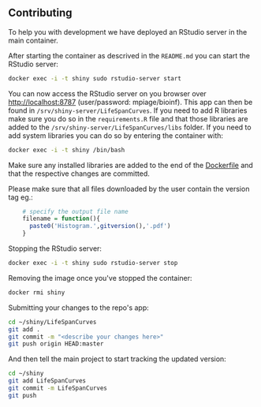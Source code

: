 ## Contributing

To help you with development we have deployed an RStudio server in the main container. 

After starting the container as descrived in the `README.md` you can start the RStudio server:
```bash
docker exec -i -t shiny sudo rstudio-server start
```
You can now access the RStudio server on you browser over [http://localhost:8787](http://localhost:8787) (user/password: mpiage/bioinf). This app can then be found in `/srv/shiny-server/LifeSpanCurves`. If you need to add R libraries make sure you do so in the `requirements.R` file and that those libraries are added to the `/srv/shiny-server/LifeSpanCurves/libs` folder. If you need to add system libraries you can do so by entering the container with:
```bash
docker exec -i -t shiny /bin/bash
```
Make sure any installed libraries are added to the end of the [Dockerfile](https://github.com/mpg-age-bioinformatics/shiny/blob/master/Dockerfile) and that the respective changes are committed.

Please make sure that all files downloaded by the user contain the version tag eg.:
```R
    # specify the output file name
    filename = function(){
      paste0('Histogram.',gitversion(),'.pdf')
    }
```

Stopping the RStudio server:
```bash
docker exec -i -t shiny sudo rstudio-server stop
```
Removing the image once you've stopped the container:
```bash
docker rmi shiny
```
Submitting your changes to the repo's app:
```bash
cd ~/shiny/LifeSpanCurves
git add .
git commit -m "<describe your changes here>"
git push origin HEAD:master
```
And then tell the main project to start tracking the updated version:
```bash
cd ~/shiny
git add LifeSpanCurves
git commit -m LifeSpanCurves
git push
```
